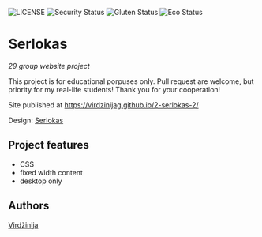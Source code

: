 ![LICENSE](https://img.shields.io/badge/license-MIT-blue.svg?style=flat-square)
![Security Status](https://img.shields.io/security-headers?label=Security&url=https%3A%2F%2Fgithub.com&style=flat-square)
![Gluten Status](https://img.shields.io/badge/Gluten-Free-green.svg)
![Eco Status](https://img.shields.io/badge/ECO-Friendly-green.svg)

# Serlokas

_29 group website project_

This project is for educational porpuses only. Pull request are welcome, but priority for my real-life students! Thank you for your cooperation!

Site published at https://virdzinijag.github.io/2-serlokas-2/

Design: [Serlokas](https://cdn.discordapp.com/attachments/648536139677958156/648860542743740428/404-Web-Page-Design-Examples-6.png)

## Project features

- CSS
- fixed width content
- desktop only

## Authors

[Virdžinija](https://github.com/VirdzinijaG)
